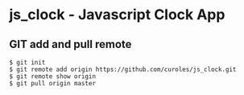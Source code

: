 # js_clock - Javascript Clock App



## GIT add and pull remote


```terminal
$ git init
$ git remote add origin https://github.com/curoles/js_clock.git
$ git remote show origin
$ git pull origin master
```
